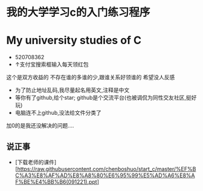 # 我的大学学习c的入门练习程序
# My university studies of C

- 520708362
- ↑支付宝搜索框输入每天领红包

这个是双方收益的
不存在谁的多谁的少,跟谁关系好领谁的
希望没人反感

- 为了防止地址乱码,我尽量起名用英文,注释是中文
- 等你有了github,给个star;
github是个交流平台(也被调侃为同性交友社区,挺好玩)
- 电脑连不上github,没法给文件分类了

加0的是我还没解决的问题....
## 说正事
- [下载老师的课件][https://raw.githubusercontent.com/chenboshuo/start_c/master/%EF%BC%A3%E8%AF%AD%E8%A8%80%E6%95%99%E5%AD%A6%E8%AF%BE%E4%BB%B6(091221).ppt]
